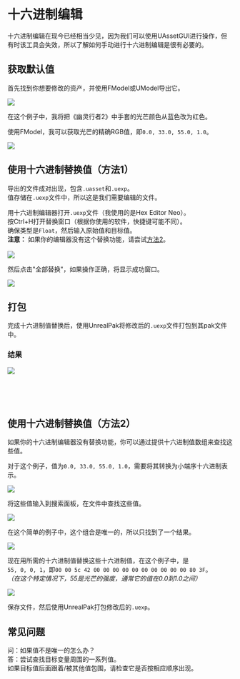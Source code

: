 # 十六进制编辑
十六进制编辑在现今已经相当少见，因为我们可以使用UAssetGUI进行操作，但有时该工具会失效，所以了解如何手动进行十六进制编辑是很有必要的。

## 获取默认值
首先找到你想要修改的资产，并使用FModel或UModel导出它。

![](../Media/HexEdit/hexedit0.png)

在这个例子中，我将把《幽灵行者2》中手套的光芒颜色从蓝色改为红色。

使用FModel，我可以获取光芒的精确RGB值，即`0.0, 33.0, 55.0, 1.0`。

![](../Media/HexEdit/hexedit1.png)

## 使用十六进制替换值（方法1）
导出的文件成对出现，包含`.uasset`和`.uexp`。<br>
值存储在`.uexp`文件中，所以这是我们需要编辑的文件。

用十六进制编辑器打开`.uexp`文件（我使用的是Hex Editor Neo）。<br>
按Ctrl+H打开替换窗口（根据你使用的软件，快捷键可能不同）。<br>
确保类型是`Float`，然后输入原始值和目标值。<br>
**注意：** 如果你的编辑器没有这个替换功能，请尝试[方法2](#replacing-values-using-hex-method-2)。
<br><br>
![](../Media/HexEdit/hexedit2.png)

然后点击"全部替换"，如果操作正确，将显示成功窗口。

![](../Media/HexEdit/hexedit3.png)

## 打包
完成十六进制值替换后，使用UnrealPak将修改后的`.uexp`文件打包到其pak文件中。

### 结果

![](../Media/HexEdit/hexedit4.png)

<br><br><br>

## 使用十六进制替换值（方法2）
如果你的十六进制编辑器没有替换功能，你可以通过提供十六进制值数组来查找这些值。

对于这个例子，值为`0.0, 33.0, 55.0, 1.0`，需要将其转换为小端序十六进制表示。

![](/Media/HexEdit/hexedit5.png)

将这些值输入到搜索面板，在文件中查找这些值。

![](/Media/HexEdit/hexedit6.png)

在这个简单的例子中，这个组合是唯一的，所以只找到了一个结果。

![](/Media/HexEdit/hexedit7.png)

现在用所需的十六进制值替换这些十六进制值，在这个例子中，是<br>
`55, 0, 0, 1`，即`00 00 5c 42 00 00 00 00 00 00 00 00 00 00 80 3F`。
<br> _（在这个特定情况下，55是光芒的强度，通常它的值在0.0到1.0之间）_

![](/Media/HexEdit/hexedit8.png)

保存文件，然后使用UnrealPak打包修改后的`.uexp`。

## 常见问题
问：如果值不是唯一的怎么办？<br>
答：尝试查找目标变量周围的一系列值。<br>
如果目标值后面跟着/被其他值包围，请检查它是否按相应顺序出现。